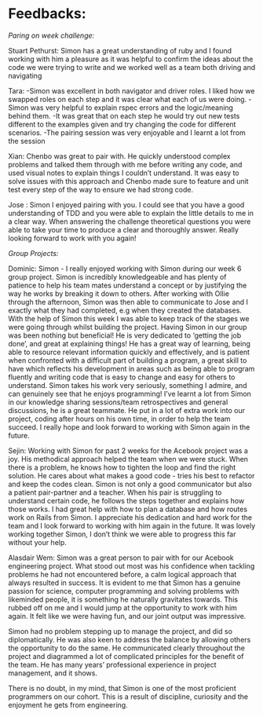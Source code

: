 # Feedbacks:

*Paring on week challenge:*

Stuart Pethurst:
Simon has a great understanding of ruby and I found working with him a pleasure as it was helpful to confirm the ideas about the code we were trying to write and we worked well as a team both driving and navigating

Tara:
-Simon was excellent in both navigator and driver roles. I liked how we swapped roles on each step and it was clear what each of us were doing.
-Simon was very helpful to explain rspec errors and the logic/meaning behind them.
-It was great that on each step he would try out new tests different to the examples given and try changing the code for different scenarios.
-The pairing session was very enjoyable and I learnt a lot from the session

Xian:
Chenbo was great to pair with. He quickly understood complex problems and talked them through with me before writing any code, and used visual notes to explain things I couldn’t understand. It was easy to solve issues with this approach and Chenbo made sure to feature and unit test every step of the way to ensure we had strong code.

Jose :
Simon I enjoyed pairing with you. I could see that you have a good understanding of TDD and you were able to explain the little details to me in a clear way. When answering the challenge theoretical questions you were able to take your time to produce a clear and thoroughly answer. Really looking forward to work with you again!

*Group Projects:*

Dominic:
Simon - I really enjoyed working with Simon during our week 6 group project. Simon is incredibly knowledgeable and has plenty of patience to help his team mates understand a concept or by justifying the way he works by breaking it down to others. After working with Ollie through the afternoon, Simon was then able to communicate to Jose and I exactly what they had completed, e.g when they created the databases. With the help of Simon this week I was able to keep track of the stages we were going through whilst building the project. Having Simon in our group was been nothing but beneficial! He is very dedicated to ‘getting the job done’, and great at explaining things! He has a great way of learning, being able to resource relevant information quickly and effectively, and is patient when confronted with a difficult part of building a program, a great skill to have which reflects his development in areas such as being able to program fluently and writing code that is easy to change and easy for others to understand. Simon takes his work very seriously, something I admire, and can genuinely see that he enjoys programming! I’ve learnt a lot from Simon in our knowledge sharing sessions/team retrospectives and general discussions, he is a great teammate. He put in a lot of extra work into our project, coding after hours on his own time, in order to help the team succeed. I really hope and look forward to working with Simon again in the future.


Sejin:
Working with Simon for past 2 weeks for the Acebook project was a joy.
His methodical approach helped the team when we were stuck.
When there is a problem, he knows how to tighten the loop and find the right solution.
He cares about what makes a good code - tries his best to refactor and keep the codes clean.
Simon is not only a good communicator but also a patient pair-partner and a teacher.
When his pair is struggling to understand certain code, he follows the steps together and explains how those works.
I had great help with how to plan a database and how routes work on Rails from Simon.
I appreciate his dedication and hard work for the team and I look forward to working with him again in the future.
It was lovely working together Simon, I don’t think we were able to progress this far without your help.


Alasdair Wem:
Simon was a great person to pair with for our Acebook engineering project. What stood out most was his confidence when tackling problems he had not encountered before, a calm logical approach that always resulted in success.
It is evident to me that Simon has a genuine passion for science, computer programming and solving problems with likeminded people, it is something he naturally gravitates towards. This rubbed off on me and I would jump at the opportunity to work with him again. It felt like we were having fun, and our joint output was impressive.

Simon had no problem stepping up to manage the project, and did so diplomatically. He was also keen to address the balance by allowing others the opportunity to do the same. He communicated clearly throughout the project and diagrammed a lot of complicated principles for the benefit of the team. He has many years’ professional experience in project management, and it shows.

There is no doubt, in my mind, that Simon is one of the most proficient programmers on our cohort. This is a result of discipline, curiosity and the enjoyment he gets from engineering.

